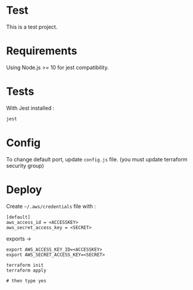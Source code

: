 # Test

This is a test project.

# Requirements

Using Node.js >= 10 for jest compatibility.

# Tests

With Jest installed : 

```bash
jest
```

# Config

To change default port, update `config.js` file. (you must update terraform security group)

# Deploy

Create `~/.aws/credentials` file with : 

```
[default]
aws_access_id = <ACCESSKEY>
aws_secret_access_key = <SECRET>
```

exports ->

```
export AWS_ACCESS_KEY_ID=<ACCESSKEY>
export AWS_SECRET_ACCESS_KEY=<SECRET>
```

```
terraform init
terraform apply

# then type yes
```